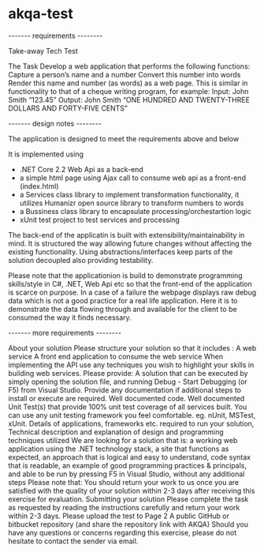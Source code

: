 ﻿# akqa-test

------- requirements --------

Take-away Tech Test

The Task
Develop a web application that performs the following functions:
Capture a person’s name and a number
Convert this number into words
Render this name and number (as words) as a web page.
This is similar in functionality to that of a cheque writing program, for example:
Input: John Smith
“123.45”
Output: John Smith
“ONE HUNDRED AND TWENTY-THREE DOLLARS AND FORTY-FIVE CENTS”

------- design notes --------

The application is designed to meet the requirements above and below

It is implemented using 
- .NET Core 2.2 Web Api as a back-end
- a simple html page using Ajax call to consume web api as a front-end (index.html)
- a Services class library to implement transformation functionality, it utilizes Humanizr open source library to transform numbers to words
- a Bussiness class library to encapsulate processing/orchestartion logic
- xUnit test project to test services and processing

The back-end of the applicatin is built with extensibility/maintainability in mind. It is structured the way allowing future changes 
without affecting the existing functionality. Using abstractions/interfaces keep parts of the solution decoupled also providing testability.

Please note that the applicationion is build to demonstrate programming skills/style in C#, .NET, Web Api etc so that the front-end of the application
is scarce on purpose.
In a case of a failure the webpage displays raw debug data which is not a good practice for a real life application.
Here it is to demonstrate the data flowing through and available for the client to be consumed the way it finds necessary.


------- more requirements --------

About your solution
Please structure your solution so that it includes :
A web service
A front end application to consume the web service
When implementing the API use any techniques you wish to highlight your skills in building web services.
Please provide:
A solution that can be executed by simply opening the solution file, and running Debug - Start Debugging (or F5) from Visual Studio.
Provide any documentation if additional steps to install or execute are required.
Well documented code.
Well documented Unit Test(s) that provide 100% unit test coverage of all services built. You can use any unit testing framework you feel
comfortable. eg. nUnit, MSTest, xUnit.
Details of applications, frameworks etc. required to run your solution, Technical description and explanation of design and programming
techniques utilized
We are looking for a solution that is:
a working web application using the .NET technology stack,
a site that functions as expected,
an approach that is logical and easy to understand,
code syntax that is readable,
an example of good programming practices & principals, and
able to be run by pressing F5 in Visual Studio, without any additional steps
Please note that:
You should return your work to us once you are satisfied with the quality of your solution within 2-3 days after receiving this exercise for evaluation.
Submitting your solution
Please complete the task as requested by reading the instructions carefully and return your work within 2-3 days.
Please upload the test to
Page 2
A public GitHub or bitbucket repository (and share the repository link with AKQA)
Should you have any questions or concerns regarding this exercise, please do not hesitate to contact the sender via email.
